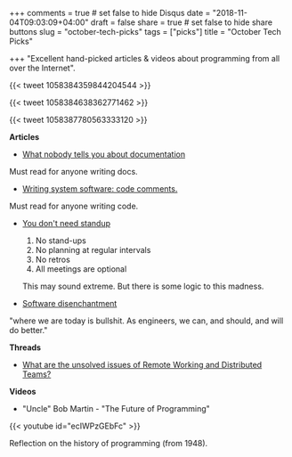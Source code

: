 +++
comments = true	# set false to hide Disqus
date = "2018-11-04T09:03:09+04:00"
draft = false
share = true	# set false to hide share buttons
slug = "october-tech-picks"
tags = ["picks"]
title = "October Tech Picks"

+++
"Excellent hand-picked articles & videos about programming from all over the Internet".

{{< tweet 1058384359844204544 >}}

{{< tweet 1058384638362771462 >}}

{{< tweet 1058387780563333120 >}}

<!--more-->

**Articles**

* [What nobody tells you about documentation](https://www.divio.com/blog/documentation/)

Must read for anyone writing docs.

* [Writing system software: code comments.](http://antirez.com/news/124)

Must read for anyone writing code.

* [You don't need standup](https://medium.com/@jsonpify/you-dont-need-standup-9a74782517c1)

  1. No stand-ups
  2. No planning at regular intervals
  3. No retros
  4. All meetings are optional

  This may sound extreme. But there is some logic to this madness.

* [Software disenchantment](http://tonsky.me/blog/disenchantment/)

"where we are today is bullshit. As engineers, we can, and should, and will do better."

**Threads**

* [What are the unsolved issues of Remote Working and Distributed Teams?](https://www.indiehackers.com/forum/what-are-the-unsolved-issues-of-remote-working-and-distributed-teams-ec37ec323e)

**Videos**

* "Uncle" Bob Martin - "The Future of Programming"

{{< youtube id="ecIWPzGEbFc" >}}

Reflection on the history of programming (from 1948).
